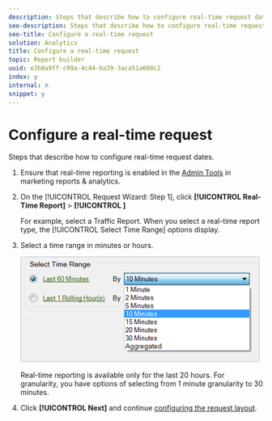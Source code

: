 ```yaml
---
description: Steps that describe how to configure real-time request dates.
seo-description: Steps that describe how to configure real-time request dates.
seo-title: Configure a real-time request
solution: Analytics
title: Configure a real-time request
topic: Report builder
uuid: e3b8a9ff-c99a-4c44-ba39-3aca51a608c2
index: y
internal: n
snippet: y
---
```


# Configure a real-time request

Steps that describe how to configure real-time request dates.

1. Ensure that real-time reporting is enabled in the [Admin Tools](http://marketing.adobe.com/resources/help/en_US/reference/?f=real_time_admin) in marketing reports & analytics.
1. On the [!UICONTROL Request Wizard: Step 1], click **[!UICONTROL Real-Time Report]** > **[!UICONTROL <report type>]**

   For example, select a Traffic Report. When you select a real-time report type, the [!UICONTROL Select Time Range] options display. 

1. Select a time range in minutes or hours.

   ![Step Result](assets/real_time_select_date.png)

   Real-time reporting is available only for the last 20 hours. For granularity, you have options of selecting from 1 minute granularity to 30 minutes. 
1. Click **[!UICONTROL Next]** and continue [configuring the request layout](../../../../analyze/report-builder/layout/layout.md#concept_D66E1C2217E24E1F837AC064C61919DB).
